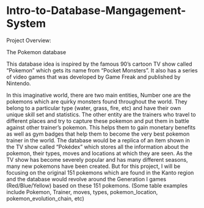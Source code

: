 # Intro-to-Database-Mangagement-System

Project Overview:

The Pokemon database

This database idea is inspired by the famous 90’s cartoon TV show called “Pokemon” which gets its name from “Pocket Monsters”. It also has a series of video games that was developed by Game Freak and published by Nintendo.

In this imaginative world, there are two main entities, Number one are the pokemons which are quirky monsters found throughout the world. They belong to a particular type (water, grass, fire, etc) and have their own unique skill set and statistics. The other entity are the trainers who travel to different places and try to capture these pokemon and put them in battle against other trainer’s pokemon. This helps them to gain monetary benefits as well as gym badges that help them to become the very best pokemon trainer in the world. The database would be a replica of an item shown in the TV show called “Pokédex” which stores all the information about the pokemon, their types, moves and locations at which they are seen. As the TV show has become severely popular and has many different seasons, many new pokemons have been created. But for this project, I will be focusing on the original 151 pokemons which are found in the Kanto region and the database would revolve around the Generation I games (Red/Blue/Yellow) based on these 151 pokemons. (Some table examples include Pokemon, Trainer, moves, types, pokemon_location, pokemon_evolution_chain, etc)


